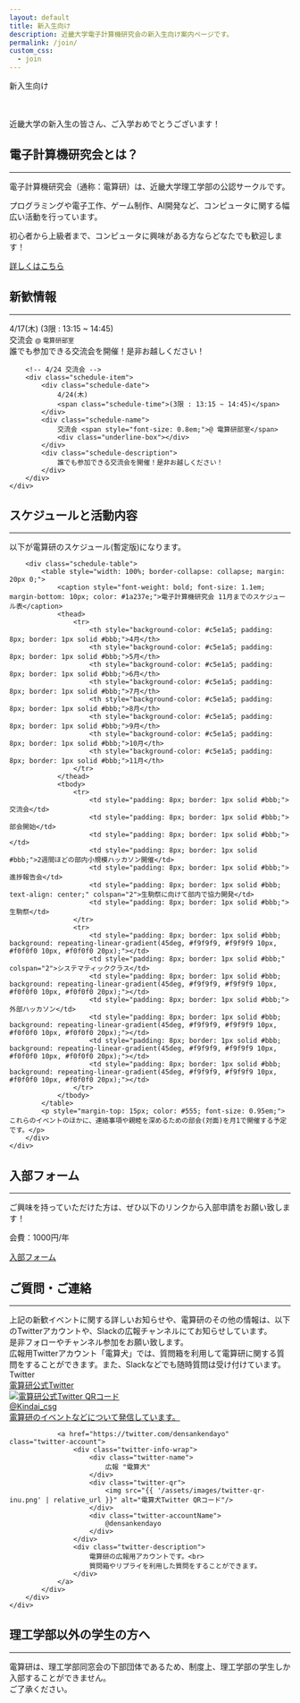 ```yaml
---
layout: default
title: 新入生向け
description: 近畿大学電子計算機研究会の新入生向け案内ページです。
permalink: /join/
custom_css:
  - join
---
```


<div class="page-title">
    新入生向け
</div>

<section class="about-section">
    <div class="about-section-content center">
        <div style="margin-top: 3rem">
            <span class="subtitle-content">近畿大学の新入生の皆さん、ご入学おめでとうございます！</span>
        </div>
    </div>
</section>

<section class="about-section">
    <div class="section-title">
        <h2 class="section-title-heading">電子計算機研究会とは？</h2>
        <hr>
    </div>
    <div class="about-section-content center">
        <p>電子計算機研究会（通称：電算研）は、近畿大学理工学部の公認サークルです。</p>
        <p>プログラミングや電子工作、ゲーム制作、AI開発など、コンピュータに関する幅広い活動を行っています。</p>
        <p>初心者から上級者まで、コンピュータに興味がある方ならどなたでも歓迎します！</p>
        <a href="index.html" class="line-link">詳しくはこちら</a>
    </div>
</section>

<section class="about-section">
    <div class="section-title">
        <h2 class="section-title-heading">新歓情報</h2>
        <hr>
    </div>
    <div class="about-section-content center">
        <!-- 4/17 交流会 -->
        <div class="schedule-item">
            <div class="schedule-date">
                4/17(木)
                <span class="schedule-time">(3限 : 13:15 ~ 14:45)</span>
            </div>
            <div class="schedule-name">
                交流会 <span style="font-size: 0.8em;">@ 電算研部室</span>
                <div class="underline-box"></div>
            </div>
            <div class="schedule-description">
                誰でも参加できる交流会を開催！是非お越しください！
            </div>
        </div>

        <!-- 4/24 交流会 -->
        <div class="schedule-item">
            <div class="schedule-date">
                4/24(木)
                <span class="schedule-time">(3限 : 13:15 ~ 14:45)</span>
            </div>
            <div class="schedule-name">
                交流会 <span style="font-size: 0.8em;">@ 電算研部室</span>
                <div class="underline-box"></div>
            </div>
            <div class="schedule-description">
                誰でも参加できる交流会を開催！是非お越しください！
            </div>
        </div>
    </div>
</section>

<section class="about-section">
    <div class="section-title">
        <h2 class="section-title-heading">スケジュールと活動内容</h2>
        <hr>
    </div>
    <div class="about-section-content center">
        <p>以下が電算研のスケジュール(暫定版)になります。</p>
        
        <div class="schedule-table">
            <table style="width: 100%; border-collapse: collapse; margin: 20px 0;">
                <caption style="font-weight: bold; font-size: 1.1em; margin-bottom: 10px; color: #1a237e;">電子計算機研究会 11月までのスケジュール表</caption>
                <thead>
                    <tr>
                        <th style="background-color: #c5e1a5; padding: 8px; border: 1px solid #bbb;">4月</th>
                        <th style="background-color: #c5e1a5; padding: 8px; border: 1px solid #bbb;">5月</th>
                        <th style="background-color: #c5e1a5; padding: 8px; border: 1px solid #bbb;">6月</th>
                        <th style="background-color: #c5e1a5; padding: 8px; border: 1px solid #bbb;">7月</th>
                        <th style="background-color: #c5e1a5; padding: 8px; border: 1px solid #bbb;">8月</th>
                        <th style="background-color: #c5e1a5; padding: 8px; border: 1px solid #bbb;">9月</th>
                        <th style="background-color: #c5e1a5; padding: 8px; border: 1px solid #bbb;">10月</th>
                        <th style="background-color: #c5e1a5; padding: 8px; border: 1px solid #bbb;">11月</th>
                    </tr>
                </thead>
                <tbody>
                    <tr>
                        <td style="padding: 8px; border: 1px solid #bbb;">交流会</td>
                        <td style="padding: 8px; border: 1px solid #bbb;">部会開始</td>
                        <td style="padding: 8px; border: 1px solid #bbb;"></td>
                        <td style="padding: 8px; border: 1px solid #bbb;">2週間ほどの部内小規模ハッカソン開催</td>
                        <td style="padding: 8px; border: 1px solid #bbb;">進捗報告会</td>
                        <td style="padding: 8px; border: 1px solid #bbb; text-align: center;" colspan="2">生駒祭に向けて部内で協力開発</td>
                        <td style="padding: 8px; border: 1px solid #bbb;">生駒祭</td>
                    </tr>
                    <tr>
                        <td style="padding: 8px; border: 1px solid #bbb; background: repeating-linear-gradient(45deg, #f9f9f9, #f9f9f9 10px, #f0f0f0 10px, #f0f0f0 20px);"></td>
                        <td style="padding: 8px; border: 1px solid #bbb;" colspan="2">システマティッククラス</td>
                        <td style="padding: 8px; border: 1px solid #bbb; background: repeating-linear-gradient(45deg, #f9f9f9, #f9f9f9 10px, #f0f0f0 10px, #f0f0f0 20px);"></td>
                        <td style="padding: 8px; border: 1px solid #bbb;">外部ハッカソン</td>
                        <td style="padding: 8px; border: 1px solid #bbb; background: repeating-linear-gradient(45deg, #f9f9f9, #f9f9f9 10px, #f0f0f0 10px, #f0f0f0 20px);"></td>
                        <td style="padding: 8px; border: 1px solid #bbb; background: repeating-linear-gradient(45deg, #f9f9f9, #f9f9f9 10px, #f0f0f0 10px, #f0f0f0 20px);"></td>
                        <td style="padding: 8px; border: 1px solid #bbb; background: repeating-linear-gradient(45deg, #f9f9f9, #f9f9f9 10px, #f0f0f0 10px, #f0f0f0 20px);"></td>
                    </tr>
                </tbody>
            </table>
            <p style="margin-top: 15px; color: #555; font-size: 0.95em;">これらのイベントのほかに、連絡事項や親睦を深めるための部会(対面)を月1で開催する予定です。</p>
        </div>
    </div>
</section>

<section class="about-section">
    <div class="section-title">
        <h2 class="section-title-heading">入部フォーム</h2>
        <hr>
    </div>
    <div class="about-section-content center">
        <p>ご興味を持っていただけた方は、ぜひ以下のリンクから入部申請をお願い致します！</p>
        <p style="margin-bottom: 15px;"><span class="emph">会費：1000円/年</span></p>
        <a href="https://docs.google.com/forms/d/e/1FAIpQLSci0FcZMElo-hykb5629smxPK3wZAuiFzJlEfhI3PW4E4UgVw/viewform" class="line-link">入部フォーム</a>
    </div>
</section>

<section class="about-section">
    <div class="section-title">
        <h2 class="section-title-heading">ご質問・ご連絡</h2>
        <hr>
    </div>
    <div class="about-section-content center">
        <div>
            上記の新歓イベントに関する詳しいお知らせや、電算研のその他の情報は、以下のTwitterアカウントや、Slackの広報チャンネルにてお知らせしています。<br>
            是非フォローやチャンネル参加をお願い致します。<br>
            広報用Twitterアカウント「電算犬」では、質問箱を利用して電算研に関する質問をすることができます。また、Slackなどでも随時質問は受け付けています。
        </div>
        <div>
            <div class="wrap-title">
                Twitter
                <div class="underline-box"></div>
            </div>
            <div class="twitter-wrap">
                <a href="https://twitter.com/Kindai_csg" class="twitter-account">
                    <div class="twitter-info-wrap">
                        <div class="twitter-name">
                            電算研公式Twitter
                        </div>
                        <div class="twitter-qr">
                            <img src="{{ '/assets/images/twitter-qr-csg.png' | relative_url }}" alt="電算研公式Twitter QRコード"/>
                        </div>
                        <div class="twitter-accountName">
                            @Kindai_csg
                        </div>
                    </div>
                    <div class="twitter-description">
                        電算研のイベントなどについて発信しています。
                    </div>
                </a>

                <a href="https://twitter.com/densankendayo" class="twitter-account">
                    <div class="twitter-info-wrap">
                        <div class="twitter-name">
                            広報 "電算犬"
                        </div>
                        <div class="twitter-qr">
                            <img src="{{ '/assets/images/twitter-qr-inu.png' | relative_url }}" alt="電算犬Twitter QRコード"/>
                        </div>
                        <div class="twitter-accountName">
                            @densankendayo
                        </div>
                    </div>
                    <div class="twitter-description">
                        電算研の広報用アカウントです。<br>
                        質問箱やリプライを利用した質問をすることができます。
                    </div>
                </a>
            </div>
        </div>
    </div>
</section>

<section class="about-section">
    <div class="section-title">
        <h2 class="section-title-heading">理工学部以外の学生の方へ</h2>
        <hr>
    </div>
    <div class="about-section-content center">
        <div>
            電算研は、理工学部同窓会の下部団体であるため、制度上、理工学部の学生しか入部することができません。<br>
            ご了承ください。
        </div>
    </div>
</section>
